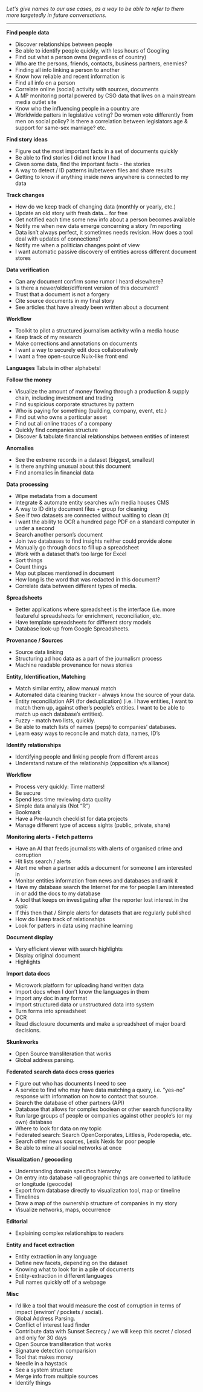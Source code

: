 _Let's give names to our use cases, as a way to be able to refer to them more targetedly in future conversations._

***

**Find people data**
* Discover relationships between people
* Be able to identify people quickly, with less hours of Googling
* Find out what a person owns (regardless of country)
* Who are the persons, friends, contacts, business partners, enemies?
* Finding all info linking a person to another
* Know how reliable and recent information is
* Find all info on a person
* Correlate online (social) activity with sources, documents
* A MP monitoring portal powered by CSO data that lives on a mainstream media outlet site
* Know who the influencing people in a country are
* Worldwide patters in legislative voting? Do women vote differently from men on social policy? Is there a correlation between legislators age & support for same-sex marriage? etc.

**Find story ideas**
* Figure out the most important facts in a set of documents quickly
* Be able to find stories I did not know I had
* Given some data, find the important facts - the stories
* A way to detect / ID patterns in/between files and share results
* Getting to know if anything inside news anywhere is connected to my data

**Track changes**
* How do we keep track of changing data (monthly or yearly, etc.)
* Update an old story with fresh data… for free
* Get notified each time some new info about a person becomes available
* Notify me when new data emerge concerning a story I’m reporting
* Data isn’t always perfect, it sometimes needs revision. How does a tool deal with updates of connections?
* Notify me when a politician changes point of view
* I want automatic passive discovery of entities across different document stores

**Data verification**
* Can any document confirm some rumor I heard elsewhere?
* Is there a newer/older/different version of this document?
* Trust that a document is not a forgery
* Cite source documents in my final story
* See articles that have already been written about a document

**Workflow**
* Toolkit to pilot a structured journalism activity w/in a media house
* Keep track of my research
* Make corrections and annotations on documents
* I want a way to securely edit docs collaboratively
* I want a free open-source Nuix-like front end

**Languages**
Tabula in other alphabets!

**Follow the money**
* Visualize the amount of money flowing through a production & supply chain, including investment and trading
* Find suspicious corporate structures by pattern
* Who is paying for something (building, company, event, etc.)
* Find out who owns a particular asset
* Find out all online traces of a company
* Quickly find companies structure
* Discover & tabulate financial relationships between entities of interest

**Anomalies**
* See the extreme records in a dataset (biggest, smallest)
* Is there anything unusual about this document
* Find anomalies in financial data

**Data processing**
* Wipe metadata from a document 
* Integrate & automate entity searches w/in media houses CMS
* A way to ID dirty document files + group for cleaning
* See if two datasets are connected without waiting to clean (it)
* I want the ability to OCR a hundred page PDF on a standard computer in under a second
* Search another person’s document
* Join two databases to find insights neither could provide alone
* Manually go through docs to fill up a spreadsheet
* Work with a dataset that’s too large for Excel
* Sort things
* Count things
* Map out places mentioned in document
* How long is the word that was redacted in this document? 
* Correlate data between different types of media.

**Spreadsheets**
* Better applications where spreadsheet is the interface (i.e. more featureful spreadsheets for enrichment, reconciliation, etc.
* Have template spreadsheets for different story models
* Database look-up from Google Spreadsheets.

**Provenance / Sources**
* Source data linking
* Structuring ad hoc data as a part of the journalism process
* Machine readable provenance for news stories

**Entity, Identification, Matching**
* Match similar entity, allow manual match
* Automated data cleaning tracker - always know the source of your data.
* Entity reconciliation API (for deduplication) (i.e. I have entities, I want to match them up, against other’s people’s entities. I want to be able to match up each database’s entities).
* Fuzzy - match two lists, quickly.
* Be able to match lists of names (peps) to companies’ databases.
* Learn easy ways to reconcile and match data, names, ID’s

**Identify relationships**
* Identifying people and linking people from different areas
* Understand nature of the relationship (opposition v/s alliance)

**Workflow**
* Process very quickly: Time matters!
* Be secure
* Spend less time reviewing data quality
* Simple data analysis (Not “R”)
* Bookmark
* Have a Pre-launch checklist for data projects
* Manage different type of access sights (public, private, share)

**Monitoring alerts - Fetch patterns**
* Have an AI that feeds journalists with alerts of organised crime and corruption
* Hit lists search / alerts
* Alert me when a partner adds a document for someone I am interested in
* Monitor entities information from news and databases and rank it
* Have my database search the Internet for me for people I am interested in or add the docs to my database
* A tool that keeps on investigating after the reporter lost interest in the topic
* If this then that / Simple alerts for datasets that are regularly published
* How do I keep track of relationships
* Look for patters in data using machine learning

**Document display**
* Very efficient viewer with search highlights
* Display original document
* Highlights

**Import data docs**
* Microwork platform for uploading hand written data
* Import docs when I don’t know the languages in them
* Import any doc in any format
* Import structured data or unstructured data into system
* Turn forms into spreadsheet
* OCR
* Read disclosure documents and make a spreadsheet of major board decisions. 

**Skunkworks**
* Open Source transliteration that works
* Global address parsing.

**Federated search data docs cross queries**
* Figure out who has documents I need to see
* A service to find who may have data matching a query, i.e. “yes-no” response with information on how to contact that source.
* Search the database of other partners (API)
* Database that allows for complex boolean or other search functionality
* Run large groups of people or companies against other people’s (or my own) database
* Where to look for data on my topic
* Federated search: Search OpenCorporates, Littlesis, Poderopedia, etc.
* Search other news sources, Lexis Nexis for poor people
* Be able to mine all social networks at once

**Visualization / geocoding**
* Understanding domain specifics hierarchy
* On entry into database -all geographic things are converted to latitude or longitude (geocode) 
* Export from database directly to visualization tool, map or timeline
* Timelines
* Draw a map of the ownership structure of companies in my story
* Visualize networks, maps, occurrence 

**Editorial**
* Explaining complex relationships to readers

**Entity and facet extraction**
* Entity extraction in any language
* Define new facets, depending on the dataset
* Knowing what to look for in a pile of documents
* Entity-extraction in different languages
* Pull names quickly off of a webpage 

**Misc**
* I’d like a tool that would measure the cost of corruption in terms of impact (environ’ / pockets / social).
* Global Address Parsing.
* Conflict of interest lead finder
* Contribute data with Sunset Secrecy / we will keep this secret / closed and only for 30 days
* Open Source transliteration that works
* Signature detection comparision
* Tool that makes money
* Needle in a haystack
* See a system structure
* Merge info from multiple sources
* Identify things
